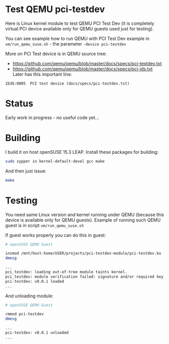 # Test QEMU pci-testdev

Here is Linux kernel module to test QEMU PCI Test Dev (it is completely
virtual PCI device available only for QEMU guests used just
for testing).

You can see example how to run QEMU with PCI Test Dev example
in `vm/run_qemu_suse.sh` - the parameter `-device pci-testdev`

More on PCI Test device is in QEMU source tree:
- https://github.com/qemu/qemu/blob/master/docs/specs/pci-testdev.txt
- https://github.com/qemu/qemu/blob/master/docs/specs/pci-ids.txt
Later has this important line:
```
1b36:0005  PCI test device (docs/specs/pci-testdev.txt)
```

# Status

Early work in progress - no useful code yet...

# Building

I build it on host openSUSE 15.3 LEAP. Install these packages for building:
```bash
sudo zypper in kernel-default-devel gcc make
```

And then just issue:
```bash
make
```

# Testing

You need same Linux version and kernel running under QEMU (because this device
is available only for QEMU guests).
Example of running such QEMU guest is in script `vm/run_qemu_suse.sh`

If guest works properly you can do this in guest:
```bash
# openSUSE QEMU Guest

insmod /mnt/host-home/USER/projects/pci-testdev-module/pci-testdev.ko
dmesg

...
pci_testdev: loading out-of-tree module taints kernel.
pci_testdev: module verification failed: signature and/or required key missing - tainting kernel
pci-testdev: v0.0.1 loaded
...
```

And unloading module:
```bash
# openSUSE QEMU Guest

rmmod pci-testdev
dmesg

...
pci-testdev: v0.0.1 unloaded
...
```

